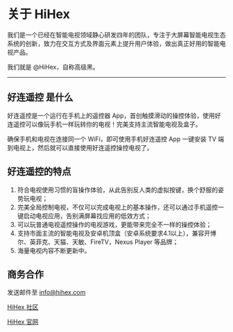 # 关于 HiHex

我们是一个已经在智能电视领域静心研发四年的团队，专注于大屏幕智能电视生态系统的创新，致力在交互方式及界面元素上提升用户体验，做出真正好用的智能电视产品。

我们就是 @HiHex，自称高级黑。

---

## 好连遥控 是什么

好连遥控是一个运行在手机上的遥控器 App，首创触摸滑动的操控体验，使用好连遥控可以像玩手机一样玩转你的电视！完美支持主流智能电视及盒子。

确保手机和电视在连接同一个 WiFi，即可使用手机好连遥控 App 一键安装 TV 端到电视上，然后就可以直接使用好连遥控操控电视了。

## 好连遥控的特点

1. 符合电视使用习惯的盲操作体验，从此告别反人类的虚拟按键，换个舒服的姿势玩电视；
2. 完美全局控制电视，不仅可以完成电视上的基本操作，还可以通过手机遥控一键启动电视应用，告别满屏幕找应用的低效方式；
3. 可以玩普通电视遥控操作的电视游戏，更能带来完全不一样的操控体验；
4. 支持市面主流的智能电视及安卓机顶盒（安卓系统要求4.1以上），兼容开博尔、英菲克、天猫、天敏、FireTV，Nexus Player 等品牌；
5. 海量电视内容不断更新中。

## 商务合作

发送邮件至 [info@hihex.com](mailto:info@hihex.com)

[HiHex 社区](http://bbs.hihex.com)

[HiHex 官网](http://www.hihex.com)
